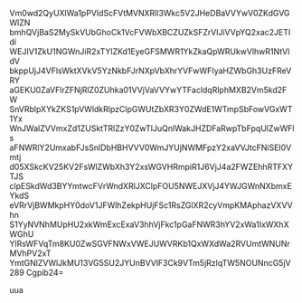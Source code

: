 Vm0wd2QyUXlWa1pPVldScFVtMVNXRll3Wkc5V2JHeDBaVVYwV0ZKdGVGWlZN
bmhQVjBaS2MySkVUbGhoCk1VcFVWbXBCZUZkSFZrVlJiVVpYQ2xac2JETldi
WEJIV1ZkU1NGWnJiR2xTYlZKd1EyeGFSMWR1YkZkaQpWRUkwVlhwR1NtVldV
bkppUjJ4VFlsWktXVkV5YzNkbFJrNXpVbXhrYVFwWFIyaHZWbGh3UzFReVRY
aGEKU0ZaVFlrZFNjRlZ0ZUhka01VVjVaVVYwYTFacldqRlphMXB2Vm5kd2FW
SnVRblpXYkZKS1pVWldkRlpzClpGWUtZbXR3Y0ZWdE1WTmpSbFowVGxWT1Yx
WnJWalZVVmxZd1ZUSktTRlZzY0ZwTlJuQnlWakJHZDFaRwpTbFpqUlZwWFls
aFNWRlY2UmxabFJsSnlDbHBHVVV0WmJYUjNWMFpzY2xaVVJtcFNiSEI0Vmtj
d05XSkcKV25KV2FsWlZWbXh3Y2xsWGVHRmpiR1J6VjJ4a2FWZEhhRTFXYTJS
clpESkdWd3BYYmtwcFVrWndXRlJXClpFOU5NWEJXVjJ4YWJGWnNXbmxEYkdS
eVRrVjBWMkpHY0doV1JFWlhZekpHUjFSc1RsZGlXR2cyVmpKMAphazVXVVhn
S1YyNVNhMUpHU2xkWmExcExaV3hhVjFkc1pGaFNWR3hYV2xWa1IxWXhXWGhU
YlRsWFVqTm8KU0ZwSGVFNWxVWEJUWVRKb1QxWXdWa2RVUmtWNUNrMVhPV2xT
YmtGNlZVWlJkMU13VG5SU2JYUnBVVlF3Ck9VTm5jRzlqTW5NOUNncG5jV289
Cgpib24=

uua